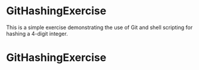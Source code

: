 # GitHashingExercise

This is a simple exercise demonstrating the use of Git and shell scripting for hashing a 4-digit integer.
# GitHashingExercise
